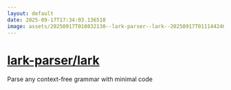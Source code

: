 ```yaml
---
layout: default
date: 2025-09-17T17:34:03.136518
image: assets/20250917T010832130--lark-parser--lark--20250917T011144246--cropped.png
---
```


# [lark-parser/lark](https://github.com/lark-parser/lark)

Parse any context-free grammar with minimal code
